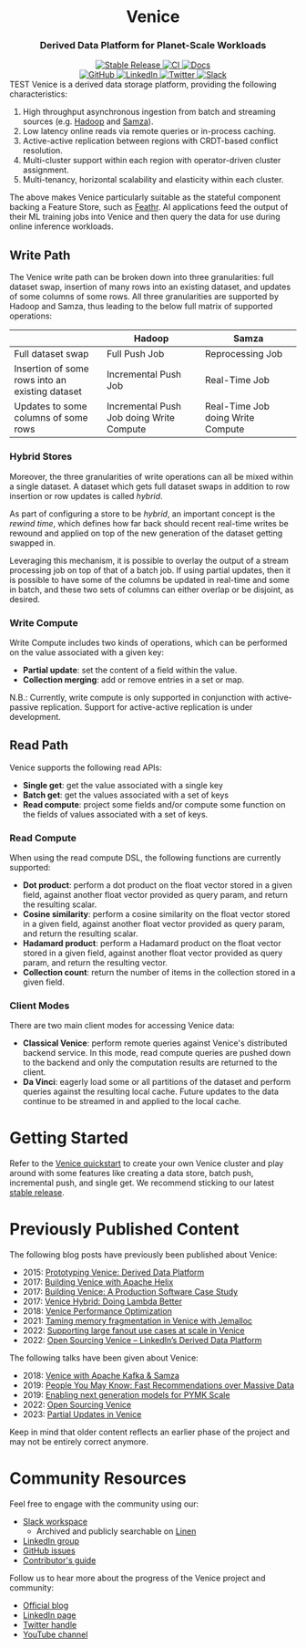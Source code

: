 <html>
    <h1 align="center">
      Venice
    </h1>
    <h3 align="center">
      Derived Data Platform for Planet-Scale Workloads<br/>
    </h3>
    <div align="center">
        <a href="https://blog.venicedb.org/stable-releases">
          <img src="https://img.shields.io/docker/v/venicedb/venice-router?label=stable&color=green&logo=docker" alt="Stable Release">
        </a>
        <a href="https://github.com/linkedin/venice/actions/workflows/gh-ci.yml">
          <img src="https://img.shields.io/github/actions/workflow/status/linkedin/venice/gh-ci.yml" alt="CI">
        </a>
        <a href="https://venicedb.org/">
          <img src="https://img.shields.io/badge/docs-grey" alt="Docs">
        </a>
    </div>
    <div align="center">
        <a href="https://github.com/linkedin/venice">
          <img src="https://img.shields.io/badge/github-%23121011.svg?logo=github&logoColor=white" alt="GitHub">
        </a>
        <a href="https://www.linkedin.com/company/venicedb/">
          <img src="https://img.shields.io/badge/linkedin-%230077B5.svg?logo=linkedin&logoColor=white" alt="LinkedIn">
        </a>
        <a href="https://twitter.com/VeniceDataBase">
          <img src="https://img.shields.io/badge/Twitter-%231DA1F2.svg?logo=Twitter&logoColor=white" alt="Twitter">
        </a>
        <a href="http://slack.venicedb.org">
          <img src="https://img.shields.io/badge/Slack-4A154B?logo=slack&logoColor=white" alt="Slack">
        </a>
    </div>
</html>
TEST
Venice is a derived data storage platform, providing the following characteristics:

1. High throughput asynchronous ingestion from batch and streaming sources (e.g. [Hadoop](https://github.com/apache/hadoop) and [Samza](https://github.com/apache/samza)).
2. Low latency online reads via remote queries or in-process caching.
3. Active-active replication between regions with CRDT-based conflict resolution.
4. Multi-cluster support within each region with operator-driven cluster assignment.
5. Multi-tenancy, horizontal scalability and elasticity within each cluster.

The above makes Venice particularly suitable as the stateful component backing a Feature Store, such as [Feathr](https://github.com/feathr-ai/feathr). 
AI applications feed the output of their ML training jobs into Venice and then query the data for use during online 
inference workloads.

Write Path
----------

The Venice write path can be broken down into three granularities: full dataset swap, insertion of many rows into an 
existing dataset, and updates of some columns of some rows. All three granularities are supported by Hadoop and Samza, 
thus leading to the below full matrix of supported operations:

|                                                 | Hadoop                                   | Samza                             |
| ----------------------------------------------- | ---------------------------------------- | --------------------------------- |
| Full dataset swap                               | Full Push Job                            | Reprocessing Job                  |
| Insertion of some rows into an existing dataset | Incremental Push Job                     | Real-Time Job                     |
| Updates to some columns of some rows            | Incremental Push Job doing Write Compute | Real-Time Job doing Write Compute |

### Hybrid Stores
Moreover, the three granularities of write operations can all be mixed within a single dataset. A dataset which gets 
full dataset swaps in addition to row insertion or row updates is called _hybrid_.

As part of configuring a store to be _hybrid_, an important concept is the _rewind time_, which defines how far back 
should recent real-time writes be rewound and applied on top of the new generation of the dataset getting swapped in.

Leveraging this mechanism, it is possible to overlay the output of a stream processing job on top of that of a batch 
job. If using partial updates, then it is possible to have some of the columns be updated in real-time and some in 
batch, and these two sets of columns can either overlap or be disjoint, as desired.

### Write Compute
Write Compute includes two kinds of operations, which can be performed on the value associated with a given key:

- **Partial update**: set the content of a field within the value.
- **Collection merging**: add or remove entries in a set or map.  

N.B.: Currently, write compute is only supported in conjunction with active-passive replication. Support for 
active-active replication is under development. 

Read Path
---------

Venice supports the following read APIs:

- **Single get**: get the value associated with a single key
- **Batch get**: get the values associated with a set of keys
- **Read compute**: project some fields and/or compute some function on the fields of values associated with a set of 
  keys.

### Read Compute
When using the read compute DSL, the following functions are currently supported:

- **Dot product**: perform a dot product on the float vector stored in a given field, against another float vector 
  provided as query param, and return the resulting scalar.
- **Cosine similarity**: perform a cosine similarity on the float vector stored in a given field, against another float 
  vector provided as query param, and return the resulting scalar.
- **Hadamard product**: perform a Hadamard product on the float vector stored in a given field, against another float 
  vector provided as query param, and return the resulting vector.
- **Collection count**: return the number of items in the collection stored in a given field.

### Client Modes

There are two main client modes for accessing Venice data:

- **Classical Venice**: perform remote queries against Venice's distributed backend service. In this mode, read compute 
  queries are pushed down to the backend and only the computation results are returned to the client. 
- **Da Vinci**: eagerly load some or all partitions of the dataset and perform queries against the resulting local
  cache. Future updates to the data continue to be streamed in and applied to the local cache.

# Getting Started
Refer to the [Venice quickstart](./quickstart/quickstart.md) to create your own Venice cluster and play around with some 
features like creating a data store, batch push, incremental push, and single get. We recommend sticking to our latest 
[stable release](https://blog.venicedb.org/stable-releases).

# Previously Published Content

The following blog posts have previously been published about Venice:

- 2015: [Prototyping Venice: Derived Data Platform](https://engineering.linkedin.com/distributed-systems/prototyping-venice-derived-data-platform)
- 2017: [Building Venice with Apache Helix](https://engineering.linkedin.com/blog/2017/02/building-venice-with-apache-helix)
- 2017: [Building Venice: A Production Software Case Study](https://engineering.linkedin.com/blog/2017/04/building-venice--a-production-software-case-study)
- 2017: [Venice Hybrid: Doing Lambda Better](https://engineering.linkedin.com/blog/2017/12/venice-hybrid--doing-lambda-better)
- 2018: [Venice Performance Optimization](https://engineering.linkedin.com/blog/2018/04/venice-performance-optimization)
- 2021: [Taming memory fragmentation in Venice with Jemalloc](https://engineering.linkedin.com/blog/2021/taming-memory-fragmentation-in-venice-with-jemalloc)
- 2022: [Supporting large fanout use cases at scale in Venice](https://engineering.linkedin.com/blog/2022/supporting-large-fanout-use-cases-at-scale-in-venice)
- 2022: [Open Sourcing Venice – LinkedIn’s Derived Data Platform](https://engineering.linkedin.com/blog/2022/open-sourcing-venice--linkedin-s-derived-data-platform)

The following talks have been given about Venice:

- 2018: [Venice with Apache Kafka & Samza](https://www.youtube.com/watch?v=Usz8E4S-hZE)
- 2019: [People You May Know: Fast Recommendations over Massive Data](https://www.infoq.com/presentations/recommendation-massive-data/)
- 2019: [Enabling next generation models for PYMK Scale](https://www.youtube.com/watch?v=znd-Q6IvCqY)
- 2022: [Open Sourcing Venice](https://www.youtube.com/watch?v=pJeg4V3JgYo)
- 2023: [Partial Updates in Venice](https://www.youtube.com/watch?v=WlfvpZuIa6Q&t=3880s)

Keep in mind that older content reflects an earlier phase of the project and may not be entirely correct anymore.

# Community Resources

Feel free to engage with the community using our:
- [Slack workspace](http://slack.venicedb.org)
  - Archived and publicly searchable on [Linen](http://linen.venicedb.org)
- [LinkedIn group](https://www.linkedin.com/groups/14129519/)
- [GitHub issues](https://github.com/linkedin/venice/issues)
- [Contributor's guide](CONTRIBUTING.md)

Follow us to hear more about the progress of the Venice project and community:
- [Official blog](https://blog.venicedb.org)
- [LinkedIn page](https://www.linkedin.com/company/venicedb)
- [Twitter handle](https://twitter.com/VeniceDataBase)
- [YouTube channel](https://youtube.com/@venicedb)